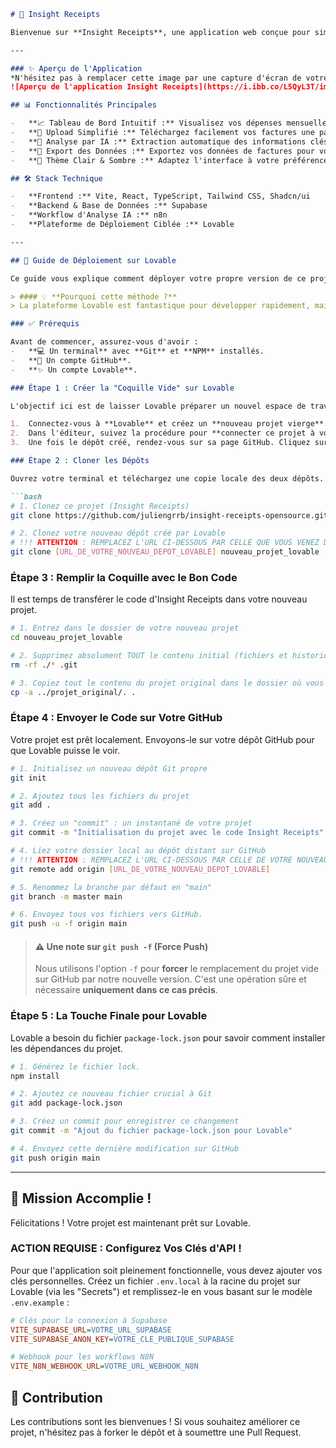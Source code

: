 
```markdown
# 🚀 Insight Receipts 

Bienvenue sur **Insight Receipts**, une application web conçue pour simplifier l'upload, l'analyse et la gestion de vos factures. Ce projet est entièrement open-source : prenez-le, modifiez-le et adaptez-le à vos propres besoins !

---

### ✨ Aperçu de l'Application
*N'hésitez pas à remplacer cette image par une capture d'écran de votre propre tableau de bord !*
![Aperçu de l'application Insight Receipts](https://i.ibb.co/L5QyL3T/image.png)

## 📊 Fonctionnalités Principales

-   **📈 Tableau de Bord Intuitif :** Visualisez vos dépenses mensuelles, leur répartition par catégorie et l'évolution dans le temps.
-   **🧾 Upload Simplifié :** Téléchargez facilement vos factures une par une.
-   **🤖 Analyse par IA :** Extraction automatique des informations clés de vos factures.
-   **📁 Export des Données :** Exportez vos données de factures pour votre comptabilité.
-   **🌙 Thème Clair & Sombre :** Adaptez l'interface à votre préférence.

## 🛠️ Stack Technique

-   **Frontend :** Vite, React, TypeScript, Tailwind CSS, Shadcn/ui
-   **Backend & Base de Données :** Supabase
-   **Workflow d'Analyse IA :** n8n
-   **Plateforme de Déploiement Ciblée :** Lovable

---

## 🚀 Guide de Déploiement sur Lovable

Ce guide vous explique comment déployer votre propre version de ce projet sur la plateforme [Lovable](https://lovable.dev).

> #### 💡 **Pourquoi cette méthode ?**
> La plateforme Lovable est fantastique pour développer rapidement, mais pour l'instant, elle ne permet pas d'importer un projet qui existe déjà sur GitHub. Nous allons donc utiliser une méthode de contournement simple et efficace !

### ✅ Prérequis

Avant de commencer, assurez-vous d'avoir :
-   **💻 Un terminal** avec **Git** et **NPM** installés.
-   **🐙 Un compte GitHub**.
-   **✨ Un compte Lovable**.

### Étape 1 : Créer la "Coquille Vide" sur Lovable

L'objectif ici est de laisser Lovable préparer un nouvel espace de travail pour nous sur GitHub.

1.  Connectez-vous à **Lovable** et créez un **nouveau projet vierge**.
2.  Dans l'éditeur, suivez la procédure pour **connecter ce projet à votre compte GitHub**. Lovable va alors créer un **nouveau dépôt** pour vous.
3.  Une fois le dépôt créé, rendez-vous sur sa page GitHub. Cliquez sur le bouton vert **`<> Code`** et **copiez l'URL HTTPS**.

### Étape 2 : Cloner les Dépôts

Ouvrez votre terminal et téléchargez une copie locale des deux dépôts.

```bash
# 1. Clonez ce projet (Insight Receipts)
git clone https://github.com/juliengrrb/insight-receipts-opensource.git projet_original

# 2. Clonez votre nouveau dépôt créé par Lovable
# !!! ATTENTION : REMPLACEZ L'URL CI-DESSOUS PAR CELLE QUE VOUS VENEZ DE COPIER !!!
git clone [URL_DE_VOTRE_NOUVEAU_DEPOT_LOVABLE] nouveau_projet_lovable
```

### Étape 3 : Remplir la Coquille avec le Bon Code

Il est temps de transférer le code d'Insight Receipts dans votre nouveau projet.

```bash
# 1. Entrez dans le dossier de votre nouveau projet
cd nouveau_projet_lovable

# 2. Supprimez absolument TOUT le contenu initial (fichiers et historique Git)
rm -rf ./* .git

# 3. Copiez tout le contenu du projet original dans le dossier où vous vous trouvez
cp -a ../projet_original/. .
```

### Étape 4 : Envoyer le Code sur Votre GitHub

Votre projet est prêt localement. Envoyons-le sur votre dépôt GitHub pour que Lovable puisse le voir.

```bash
# 1. Initialisez un nouveau dépôt Git propre
git init

# 2. Ajoutez tous les fichiers du projet
git add .

# 3. Créez un "commit" : un instantané de votre projet
git commit -m "Initialisation du projet avec le code Insight Receipts"

# 4. Liez votre dossier local au dépôt distant sur GitHub
# !!! ATTENTION : REMPLACEZ L'URL CI-DESSOUS PAR CELLE DE VOTRE NOUVEAU DEPOT !!!
git remote add origin [URL_DE_VOTRE_NOUVEAU_DEPOT_LOVABLE]

# 5. Renommez la branche par défaut en "main"
git branch -m master main

# 6. Envoyez tous vos fichiers vers GitHub.
git push -u -f origin main
```
> #### ⚠️ **Une note sur `git push -f` (Force Push)**
> Nous utilisons l'option `-f` pour **forcer** le remplacement du projet vide sur GitHub par notre nouvelle version. C'est une opération sûre et nécessaire **uniquement dans ce cas précis**.

### Étape 5 : La Touche Finale pour Lovable

Lovable a besoin du fichier `package-lock.json` pour savoir comment installer les dépendances du projet.

```bash
# 1. Générez le fichier lock.
npm install

# 2. Ajoutez ce nouveau fichier crucial à Git
git add package-lock.json

# 3. Créez un commit pour enregistrer ce changement
git commit -m "Ajout du fichier package-lock.json pour Lovable"

# 4. Envoyez cette dernière modification sur GitHub
git push origin main
```

---

## 🎉 Mission Accomplie !

Félicitations ! Votre projet est maintenant prêt sur Lovable.

### **ACTION REQUISE :** Configurez Vos Clés d'API !

Pour que l'application soit pleinement fonctionnelle, vous devez ajouter vos clés personnelles. Créez un fichier `.env.local` à la racine du projet sur Lovable (via les "Secrets") et remplissez-le en vous basant sur le modèle `.env.example` :

```ini
# Clés pour la connexion à Supabase
VITE_SUPABASE_URL=VOTRE_URL_SUPABASE
VITE_SUPABASE_ANON_KEY=VOTRE_CLE_PUBLIQUE_SUPABASE

# Webhook pour les workflows N8N
VITE_N8N_WEBHOOK_URL=VOTRE_URL_WEBHOOK_N8N
```

## 🤝 Contribution

Les contributions sont les bienvenues ! Si vous souhaitez améliorer ce projet, n'hésitez pas à forker le dépôt et à soumettre une Pull Request.
